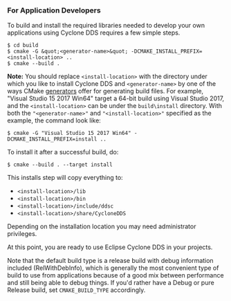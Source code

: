 ### For Application Developers

To build and install the required libraries needed to develop your own applications using Cyclone DDS requires a few simple steps.

```
$ cd build
$ cmake -G &quot;<generator-name>&quot; -DCMAKE_INSTALL_PREFIX=<install-location> ..
$ cmake --build .
```

**Note:** You should replace `<install-location>` with the directory under which you like to install Cyclone DDS and `<generator-name>` by one of the ways CMake [generators](https://cmake.org/cmake/help/latest/manual/cmake-generators.7.html) offer for generating build files. For example, &quot;Visual Studio 15 2017 Win64&quot; target a 64-bit build using Visual Studio 2017, and the `<install-location>` can be under the `build\install` directory. With both the `"<generator-name>"` and `"<install-location>"` specified as the example, the command look like:
```
$ cmake -G "Visual Studio 15 2017 Win64" -DCMAKE_INSTALL_PREFIX=install ..
```

To install it after a successful build, do:
```
$ cmake --build . --target install
```


This installs step will copy everything to:

- `<install-location>/lib`
- `<install-location>/bin`
- `<install-location>/include/ddsc`
- `<install-location>/share/CycloneDDS`

Depending on the installation location you may need administrator privileges.

At this point, you are ready to use Eclipse Cyclone DDS in your projects.

Note that the default build type is a release build with debug information included (RelWithDebInfo), which is generally the most convenient type of build to use from applications because of a good mix between performance and still being able to debug things. If you'd rather have a Debug or pure Release build, set `CMAKE_BUILD_TYPE` accordingly.